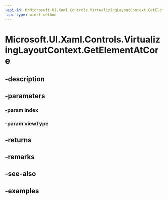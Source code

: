 ```yaml
---
-api-id: M:Microsoft.UI.Xaml.Controls.VirtualizingLayoutContext.GetElementAtCore(System.Int32,System.String)
-api-type: winrt method
---
```


<!-- Method syntax.
virtual protected UIElement VirtualizingLayoutContext.GetElementAtCore(Int32 index, String viewType)
-->

# Microsoft.UI.Xaml.Controls.VirtualizingLayoutContext.GetElementAtCore

## -description

## -parameters
### -param index

### -param viewType

## -returns

## -remarks

## -see-also

## -examples

